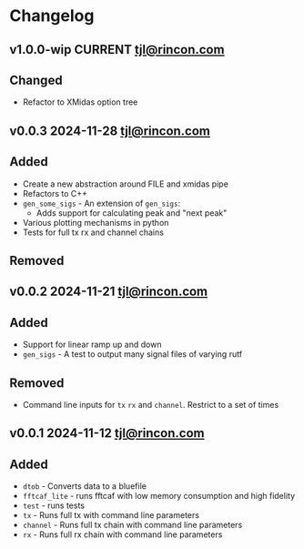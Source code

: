 # Changelog

## v1.0.0-wip CURRENT <tjl@rincon.com>

## Changed
- Refactor to XMidas option tree

## v0.0.3 2024-11-28 <tjl@rincon.com>

## Added 
- Create a new abstraction around FILE and xmidas pipe
- Refactors to C++
- `gen_some_sigs` - An extension of `gen_sigs`:
    - Adds support for calculating peak and "next peak" 
- Various plotting mechanisms in python
- Tests for full tx rx and channel chains

## Removed 

## v0.0.2 2024-11-21 <tjl@rincon.com>

## Added 
- Support for linear ramp up and down
- `gen_sigs` - A test to output many signal files of varying rutf

## Removed 
- Command line inputs for `tx` `rx` and `channel`. Restrict to a set of times

## v0.0.1 2024-11-12 <tjl@rincon.com>

## Added
- `dtob` - Converts data to a bluefile
- `fftcaf_lite` - runs fftcaf with low memory consumption and high fidelity
- `test` - runs tests 
- `tx` - Runs full tx with command line parameters
- `channel` - Runs full tx chain with command line parameters
- `rx` - Runs full rx chain with command line parameters
